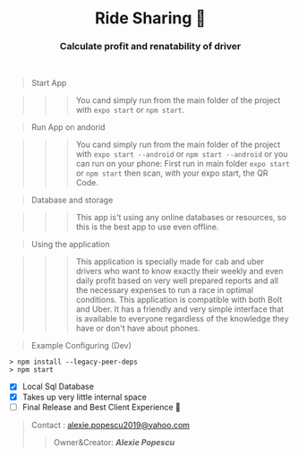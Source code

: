 <h1 align="center">Ride Sharing 🚖</h1>
<h3 align="center">Calculate profit and renatability of driver</h3>
<br />

> Start App

>>> You cand simply run from the main folder of the project with `expo start` or `npm start`.

> Run App on andorid

>>> You cand simply run from the main folder of the project with `expo start --android` or `npm start --android` or you can run on your phone: First run in main folder `expo start` or `npm start` then scan, with your expo start, the QR Code.

> Database and storage

>>> This app is't using any online databases or resources, so this is the best app to use even offline.

> Using the application

>>> This application is specially made for cab and uber drivers who want to know exactly their weekly and even daily profit based on very well prepared reports and all the necessary expenses to run a race in optimal conditions. This application is compatible with both Bolt and Uber. It has a friendly and very simple interface that is available to everyone regardless of the knowledge they have or don't have about phones.

> Example Configuring (Dev)

```
> npm install --legacy-peer-deps
> npm start
```
- [x] Local Sql Database
- [x] Takes up very little internal space
- [ ] Final Release and Best Client Experience  :tada:
> Contact : alexie.popescu2019@yahoo.com
>> Owner&Creator: **_Alexie Popescu_**